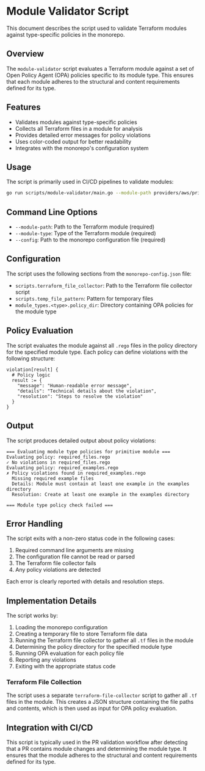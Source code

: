 # Module Validator Script

This document describes the script used to validate Terraform modules against type-specific policies in the monorepo.

## Overview

The `module-validator` script evaluates a Terraform module against a set of Open Policy Agent (OPA) policies specific to its module type. This ensures that each module adheres to the structural and content requirements defined for its type.

## Features

- Validates modules against type-specific policies
- Collects all Terraform files in a module for analysis
- Provides detailed error messages for policy violations
- Uses color-coded output for better readability
- Integrates with the monorepo's configuration system

## Usage

The script is primarily used in CI/CD pipelines to validate modules:

```bash
go run scripts/module-validator/main.go --module-path providers/aws/primitives/s3-bucket --module-type primitive --config monorepo-config.json
```

## Command Line Options

- `--module-path`: Path to the Terraform module (required)
- `--module-type`: Type of the Terraform module (required)
- `--config`: Path to the monorepo configuration file (required)

## Configuration

The script uses the following sections from the `monorepo-config.json` file:

- `scripts.terraform_file_collector`: Path to the Terraform file collector script
- `scripts.temp_file_pattern`: Pattern for temporary files
- `module_types.<type>.policy_dir`: Directory containing OPA policies for the module type

## Policy Evaluation

The script evaluates the module against all `.rego` files in the policy directory for the specified module type. Each policy can define violations with the following structure:

```rego
violation[result] {
  # Policy logic
  result := {
    "message": "Human-readable error message",
    "details": "Technical details about the violation",
    "resolution": "Steps to resolve the violation"
  }
}
```

## Output

The script produces detailed output about policy violations:

```
=== Evaluating module type policies for primitive module ===
Evaluating policy: required_files.rego
✓ No violations in required_files.rego
Evaluating policy: required_examples.rego
✗ Policy violations found in required_examples.rego
  Missing required example files
  Details: Module must contain at least one example in the examples directory
  Resolution: Create at least one example in the examples directory

=== Module type policy check failed ===
```

## Error Handling

The script exits with a non-zero status code in the following cases:

1. Required command line arguments are missing
2. The configuration file cannot be read or parsed
3. The Terraform file collector fails
4. Any policy violations are detected

Each error is clearly reported with details and resolution steps.

## Implementation Details

The script works by:

1. Loading the monorepo configuration
2. Creating a temporary file to store Terraform file data
3. Running the Terraform file collector to gather all `.tf` files in the module
4. Determining the policy directory for the specified module type
5. Running OPA evaluation for each policy file
6. Reporting any violations
7. Exiting with the appropriate status code

### Terraform File Collection

The script uses a separate `terraform-file-collector` script to gather all `.tf` files in the module. This creates a JSON structure containing the file paths and contents, which is then used as input for OPA policy evaluation.

## Integration with CI/CD

This script is typically used in the PR validation workflow after detecting that a PR contains module changes and determining the module type. It ensures that the module adheres to the structural and content requirements defined for its type.